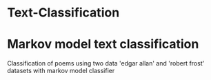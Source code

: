 # Text-Classification

# Markov model text classification 
Classification of poems using two data 'edgar allan' and 'robert frost' datasets with markov model classifier 
